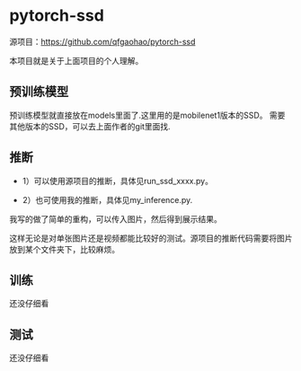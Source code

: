 # pytorch-ssd
源项目：https://github.com/qfgaohao/pytorch-ssd

本项目就是关于上面项目的个人理解。

## 预训练模型
预训练模型就直接放在models里面了.这里用的是mobilenet1版本的SSD。
需要其他版本的SSD，可以去上面作者的git里面找.

## 推断

* 1）可以使用源项目的推断，具体见run_ssd_xxxx.py。

* 2）也可使用我的推断，具体见my_inference.py.


我写的做了简单的重构，可以传入图片，然后得到展示结果。

这样无论是对单张图片还是视频都能比较好的测试。源项目的推断代码需要将图片放到某个文件夹下，比较麻烦。

## 训练

还没仔细看

## 测试

还没仔细看